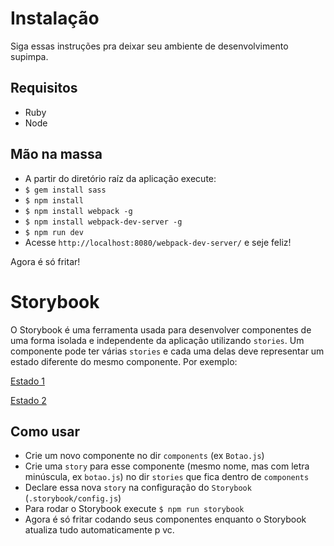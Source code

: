 # Instalação #
Siga essas instruções pra deixar seu ambiente de desenvolvimento supimpa.

## Requisitos ##
- Ruby
- Node

## Mão na massa ##
- A partir do diretório raíz da aplicação execute:
- ```$ gem install sass```
- ```$ npm install```
- ```$ npm install webpack -g```
- ```$ npm install webpack-dev-server -g```
- ```$ npm run dev```
- Acesse ```http://localhost:8080/webpack-dev-server/``` e seje feliz!

Agora é só fritar!

# Storybook
O Storybook é uma ferramenta usada para desenvolver componentes de uma forma isolada e
independente da aplicação utilizando ```stories```. Um componente pode ter várias ```stories```
e cada uma delas deve representar um estado diferente do mesmo componente. Por exemplo:

[Estado 1](http://i.imgur.com/uvJlF94.png)

[Estado 2](http://i.imgur.com/lrWGcIH.png)

## Como usar
- Crie um novo componente no dir ```components``` (ex ```Botao.js```)
- Crie uma ```story``` para esse componente (mesmo nome, mas com letra minúscula, ex ```botao.js```)
no dir ```stories``` que fica dentro de ```components```
- Declare essa nova ```story``` na configuração do ```Storybook``` (```.storybook/config.js```)
- Para rodar o Storybook execute ```$ npm run storybook```
- Agora é só fritar codando seus componentes enquanto o Storybook atualiza tudo automaticamente p vc.
